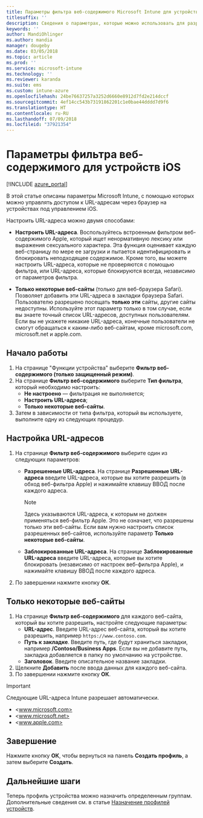 ```yaml
---
title: Параметры фильтра веб-содержимого Microsoft Intune для устройств iOS
titlesuffix: ''
description: Сведения о параметрах, которые можно использовать для разрешения и блокирования доступа к веб-сайтам с устройств iOS в Microsoft Intune.
keywords: ''
author: MandiOhlinger
ms.author: mandia
manager: dougeby
ms.date: 03/05/2018
ms.topic: article
ms.prod: ''
ms.service: microsoft-intune
ms.technology: ''
ms.reviewer: karanda
ms.suite: ems
ms.custom: intune-azure
ms.openlocfilehash: 24be76637257a3252d6660e8912d7fd2e214dccf
ms.sourcegitcommit: 4ef14cc543b73191862201c1e0bae44dddd7d9f6
ms.translationtype: HT
ms.contentlocale: ru-RU
ms.lasthandoff: 07/09/2018
ms.locfileid: "37921354"
---
```

# <a name="web-content-filter-settings-for-ios-devices"></a>Параметры фильтра веб-содержимого для устройств iOS

[!INCLUDE [azure_portal](./includes/azure_portal.md)]

В этой статье описаны параметры Microsoft Intune, с помощью которых можно управлять доступом к URL-адресам через браузер на устройствах под управлением iOS.

Настроить URL-адреса можно двумя способами:

- **Настроить URL-адреса**. Воспользуйтесь встроенным фильтром веб-содержимого Apple, который ищет ненормативную лексику или выражения сексуального характера. Эта функция оценивает каждую веб-страницу по мере ее загрузки и пытается идентифицировать и блокировать неподходящее содержимое. Кроме того, вы можете настроить URL-адреса, которые не проверяются с помощью фильтра, или URL-адреса, которые блокируются всегда, независимо от параметров фильтра.

- **Только некоторые веб-сайты** (только для веб-браузера Safari). Позволяет добавить эти URL-адреса в закладки браузера Safari. Пользователю разрешено посещать **только эти** сайты, другие сайты недоступны. Используйте этот параметр только в том случае, если вы знаете точный список URL-адресов, доступных пользователям.
Если вы не укажете никакие URL-адреса, конечные пользователи не смогут обращаться к каким-либо веб-сайтам, кроме microsoft.com, microsoft.net и apple.com.

## <a name="get-started"></a>Начало работы

1. На странице "Функции устройства" выберите **Фильтр веб-содержимого (только защищенный режим)**.
2. На странице **Фильтр веб-содержимого** выберите **Тип фильтра**, который необходимо настроить:
    - **Не настроено** — фильтрация не выполняется;
    - **Настроить URL-адреса**;
    - **Только некоторые веб-сайты**.
3. Затем в зависимости от типа фильтра, который вы используете, выполните одну из следующих процедур.


## <a name="configure-urls"></a>Настройка URL-адресов

1. На странице **Фильтр веб-содержимого** выберите один из следующих параметров:
   - **Разрешенные URL-адреса**. На странице **Разрешенные URL-адреса** введите URL-адреса, которые вы хотите разрешить (в обход веб-фильтра Apple) и нажимайте клавишу ВВОД после каждого адреса.
     > [!NOTE]
     > Здесь указываются URL-адреса, к которым не должен применяться веб-фильтр Apple. Это не означает, что разрешены только эти веб-сайты. Если вам нужно настроить список разрешенных веб-сайтов, используйте параметр **Только некоторые веб-сайты**.

   - **Заблокированные URL-адреса**. На странице **Заблокированные URL-адреса** введите URL-адреса, которые вы хотите блокировать (независимо от настроек веб-фильтра Apple), и нажимайте клавишу ВВОД после каждого адреса.
2. По завершении нажмите кнопку **ОК**.


## <a name="specific-websites-only"></a>Только некоторые веб-сайты

1. На странице **Фильтр веб-содержимого** для каждого веб-сайта, который вы хотите разрешить, настройте следующие параметры:
    - **URL-адрес**. Введите URL-адрес веб-сайта, который вы хотите разрешить, например `https://www.contoso.com`.
    - **Путь к закладке**. Введите путь, где будут храниться закладки, например **/Contoso/Business Apps**. Если вы не добавите путь, закладка добавляется в папку по умолчанию на устройстве.
    - **Заголовок**. Введите описательное название закладки.
2. Щелкните **Добавить** после ввода данных для каждого веб-сайта.
3. По завершении нажмите кнопку **ОК**.

> [!IMPORTANT]
> Следующие URL-адреса Intune разрешает автоматически.
> - <www.microsoft.com>
> - <www.microsoft.net>
> - <www.apple.com>

## <a name="finish-up"></a>Завершение

Нажмите кнопку **ОК**, чтобы вернуться на панель **Создать профиль**, а затем выберите **Создать**.

## <a name="next-steps"></a>Дальнейшие шаги

Теперь профиль устройства можно назначить определенным группам. Дополнительные сведения см. в статье [Назначение профилей устройств](device-profile-assign.md).
